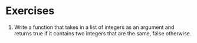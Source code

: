 # Exercises

1. Write a function that takes in a list of integers as an argument
and returns true if it contains two integers that are the same, false
otherwise.


